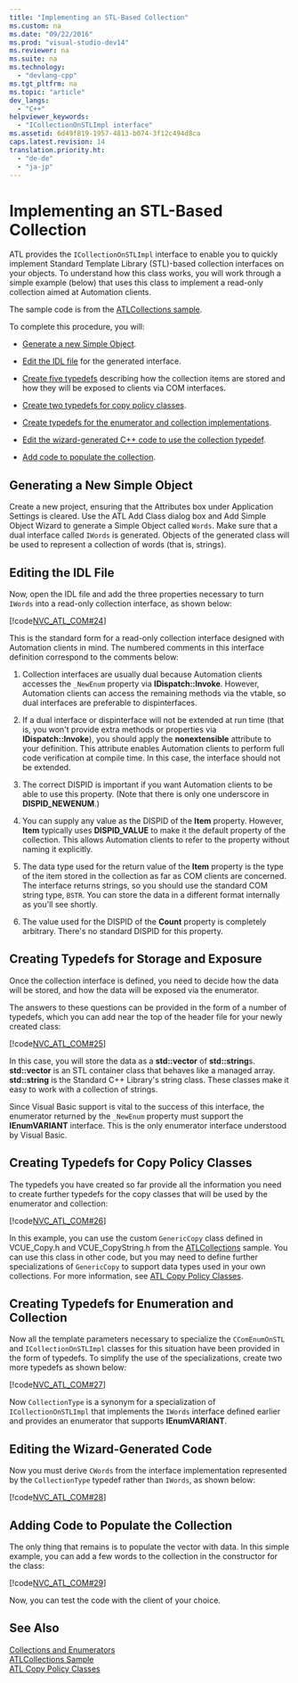 ```yaml
---
title: "Implementing an STL-Based Collection"
ms.custom: na
ms.date: "09/22/2016"
ms.prod: "visual-studio-dev14"
ms.reviewer: na
ms.suite: na
ms.technology: 
  - "devlang-cpp"
ms.tgt_pltfrm: na
ms.topic: "article"
dev_langs: 
  - "C++"
helpviewer_keywords: 
  - "ICollectionOnSTLImpl interface"
ms.assetid: 6d49f819-1957-4813-b074-3f12c494d8ca
caps.latest.revision: 14
translation.priority.ht: 
  - "de-de"
  - "ja-jp"
---
```

# Implementing an STL-Based Collection
ATL provides the `ICollectionOnSTLImpl` interface to enable you to quickly implement Standard Template Library (STL)-based collection interfaces on your objects. To understand how this class works, you will work through a simple example (below) that uses this class to implement a read-only collection aimed at Automation clients.  
  
 The sample code is from the [ATLCollections sample](../vs140/visual-c---samples.md).  
  
 To complete this procedure, you will:  
  
-   [Generate a new Simple Object](#vccongenerating_an_object).  
  
-   [Edit the IDL file](#vcconedit_the_idl) for the generated interface.  
  
-   [Create five typedefs](#vcconstorage_and_exposure_typedefs) describing how the collection items are stored and how they will be exposed to clients via COM interfaces.  
  
-   [Create two typedefs for copy policy classes](#vcconcopy_classes).  
  
-   [Create typedefs for the enumerator and collection implementations](#vcconenumeration_and_collection).  
  
-   [Edit the wizard-generated C++ code to use the collection typedef](#vcconedit_the_generated_code).  
  
-   [Add code to populate the collection](#vcconpopulate_the_collection).  
  
##  <a name="vccongenerating_an_object"></a> Generating a New Simple Object  
 Create a new project, ensuring that the Attributes box under Application Settings is cleared. Use the ATL Add Class dialog box and Add Simple Object Wizard to generate a Simple Object called `Words`. Make sure that a dual interface called `IWords` is generated. Objects of the generated class will be used to represent a collection of words (that is, strings).  
  
##  <a name="vcconedit_the_idl"></a> Editing the IDL File  
 Now, open the IDL file and add the three properties necessary to turn `IWords` into a read-only collection interface, as shown below:  
  
 [!code[NVC_ATL_COM#24](../vs140/codesnippet/CPP/implementing-an-stl-based-collection_1.idl)]  
  
 This is the standard form for a read-only collection interface designed with Automation clients in mind. The numbered comments in this interface definition correspond to the comments below:  
  
1.  Collection interfaces are usually dual because Automation clients accesses the `_NewEnum` property via **IDispatch::Invoke**. However, Automation clients can access the remaining methods via the vtable, so dual interfaces are preferable to dispinterfaces.  
  
2.  If a dual interface or dispinterface will not be extended at run time (that is, you won't provide extra methods or properties via **IDispatch::Invoke**), you should apply the **nonextensible** attribute to your definition. This attribute enables Automation clients to perform full code verification at compile time. In this case, the interface should not be extended.  
  
3.  The correct DISPID is important if you want Automation clients to be able to use this property. (Note that there is only one underscore in **DISPID_NEWENUM**.)  
  
4.  You can supply any value as the DISPID of the **Item** property. However, **Item** typically uses **DISPID_VALUE** to make it the default property of the collection. This allows Automation clients to refer to the property without naming it explicitly.  
  
5.  The data type used for the return value of the **Item** property is the type of the item stored in the collection as far as COM clients are concerned. The interface returns strings, so you should use the standard COM string type, `BSTR`. You can store the data in a different format internally as you'll see shortly.  
  
6.  The value used for the DISPID of the **Count** property is completely arbitrary. There's no standard DISPID for this property.  
  
##  <a name="vcconstorage_and_exposure_typedefs"></a> Creating Typedefs for Storage and Exposure  
 Once the collection interface is defined, you need to decide how the data will be stored, and how the data will be exposed via the enumerator.  
  
 The answers to these questions can be provided in the form of a number of typedefs, which you can add near the top of the header file for your newly created class:  
  
 [!code[NVC_ATL_COM#25](../vs140/codesnippet/CPP/implementing-an-stl-based-collection_2.h)]  
  
 In this case, you will store the data as a **std::vector** of **std::string**s. **std::vector** is an STL container class that behaves like a managed array. **std::string** is the Standard C++ Library's string class. These classes make it easy to work with a collection of strings.  
  
 Since Visual Basic support is vital to the success of this interface, the enumerator returned by the `_NewEnum` property must support the **IEnumVARIANT** interface. This is the only enumerator interface understood by Visual Basic.  
  
##  <a name="vcconcopy_classes"></a> Creating Typedefs for Copy Policy Classes  
 The typedefs you have created so far provide all the information you need to create further typedefs for the copy classes that will be used by the enumerator and collection:  
  
 [!code[NVC_ATL_COM#26](../vs140/codesnippet/CPP/implementing-an-stl-based-collection_3.h)]  
  
 In this example, you can use the custom `GenericCopy` class defined in VCUE_Copy.h and VCUE_CopyString.h from the [ATLCollections](../vs140/visual-c---samples.md) sample. You can use this class in other code, but you may need to define further specializations of `GenericCopy` to support data types used in your own collections. For more information, see [ATL Copy Policy Classes](../vs140/atl-copy-policy-classes.md).  
  
##  <a name="vcconenumeration_and_collection"></a> Creating Typedefs for Enumeration and Collection  
 Now all the template parameters necessary to specialize the `CComEnumOnSTL` and `ICollectionOnSTLImpl` classes for this situation have been provided in the form of typedefs. To simplify the use of the specializations, create two more typedefs as shown below:  
  
 [!code[NVC_ATL_COM#27](../vs140/codesnippet/CPP/implementing-an-stl-based-collection_4.h)]  
  
 Now `CollectionType` is a synonym for a specialization of `ICollectionOnSTLImpl` that implements the `IWords` interface defined earlier and provides an enumerator that supports **IEnumVARIANT**.  
  
##  <a name="vcconedit_the_generated_code"></a> Editing the Wizard-Generated Code  
 Now you must derive `CWords` from the interface implementation represented by the `CollectionType` typedef rather than `IWords`, as shown below:  
  
 [!code[NVC_ATL_COM#28](../vs140/codesnippet/CPP/implementing-an-stl-based-collection_5.h)]  
  
##  <a name="vcconpopulate_the_collection"></a> Adding Code to Populate the Collection  
 The only thing that remains is to populate the vector with data. In this simple example, you can add a few words to the collection in the constructor for the class:  
  
 [!code[NVC_ATL_COM#29](../vs140/codesnippet/CPP/implementing-an-stl-based-collection_6.h)]  
  
 Now, you can test the code with the client of your choice.  
  
## See Also  
 [Collections and Enumerators](../vs140/atl-collections-and-enumerators.md)   
 [ATLCollections Sample](../vs140/visual-c---samples.md)   
 [ATL Copy Policy Classes](../vs140/atl-copy-policy-classes.md)